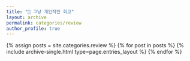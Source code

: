 ```yaml
---
title: "💭 그냥 개인적인 회고"
layout: archive
permalink: categories/review
author_profile: true
---
```


{% assign posts = site.categories.review %}
{% for post in posts %} {% include archive-single.html type=page.entries_layout %} {% endfor %}